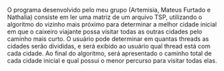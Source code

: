 O programa desenvolvido pelo meu grupo (Artemisia, Mateus Furtado e Nathalia) consiste em ler uma matriz de um arquivo TSP, utilizando o algoritmo do vizinho mais próximo para determinar a melhor cidade inicial em que o caixeiro viajante possa visitar todas as outras cidades pelo caminho mais curto.
O usuário pode determinar em quantas threads as cidades serão divididas, e será exibido ao usuário qual thread está com cada cidade. Ao final do algoritmo, será apresentado o caminho total de cada cidade inicial e qual possui o menor percurso para visitar todas elas.